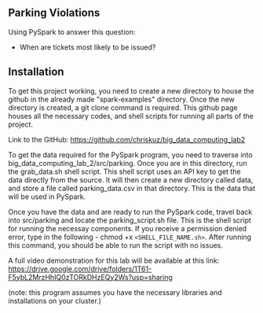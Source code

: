 ## Parking Violations

Using PySpark to answer this question: 
- When are tickets most likely to be issued?

## Installation

To get this project working, you need to create a new directory to house the github in the already made "spark-examples" directory. Once the new directory is created, a git clone command is required. This github page houses all the necessary codes, and shell scripts for running all parts of the project.

Link to the GitHub: https://github.com/chriskuz/big_data_computing_lab2

To get the data required for the PySpark program, you need to traverse into big_data_computing_lab_2/src/parking. Once you are in this directory, run the grab_data.sh shell script. This shell script uses an API key to get the data directly from the source. It will then create a new directory called data, and store a file called parking_data.csv in that directory. This is the data that will be used in PySpark. 

Once you have the data and are ready to run the PySpark code, travel back into src/parking and locate the parking_script.sh file. This is the shell script for running the necessay components. If you receive a permission denied error, type in the following - chmod +x `<SHELL_FILE_NAME.sh>`. After running this command, you should be able to run the script with no issues.

A full video demonstration for this lab will be available at this link:
https://drive.google.com/drive/folders/1T61-F5ybL2MrzHhIQ0zTORkDHzEQy2Ws?usp=sharing

(note: this program assumes you have the necessary libraries and installations on your cluster.)
